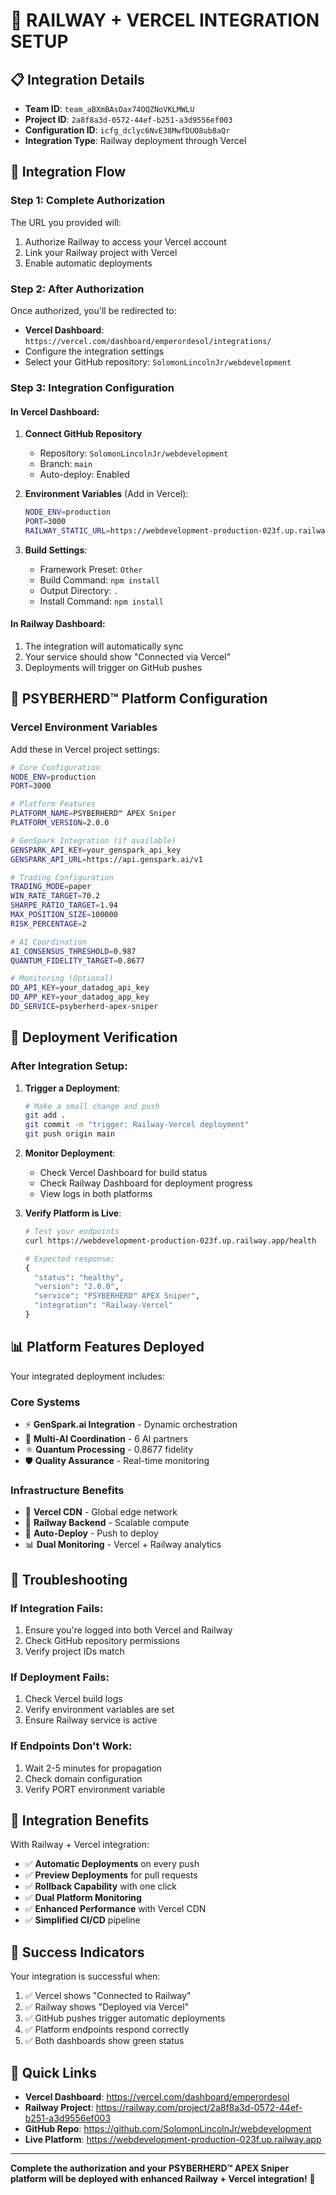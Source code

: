 # 🚀 RAILWAY + VERCEL INTEGRATION SETUP

## 📋 Integration Details
- **Team ID**: `team_aBXmBAsOax74OQZNoVKLMWLU`
- **Project ID**: `2a8f8a3d-0572-44ef-b251-a3d9556ef003`
- **Configuration ID**: `icfg_dclyc6NvE38MwfDUO8ub8aQr`
- **Integration Type**: Railway deployment through Vercel

## 🔄 Integration Flow

### Step 1: Complete Authorization
The URL you provided will:
1. Authorize Railway to access your Vercel account
2. Link your Railway project with Vercel
3. Enable automatic deployments

### Step 2: After Authorization
Once authorized, you'll be redirected to:
- **Vercel Dashboard**: `https://vercel.com/dashboard/emperordesol/integrations/`
- Configure the integration settings
- Select your GitHub repository: `SolomonLincolnJr/webdevelopment`

### Step 3: Integration Configuration

#### In Vercel Dashboard:
1. **Connect GitHub Repository**
   - Repository: `SolomonLincolnJr/webdevelopment`
   - Branch: `main`
   - Auto-deploy: Enabled

2. **Environment Variables** (Add in Vercel):
   ```bash
   NODE_ENV=production
   PORT=3000
   RAILWAY_STATIC_URL=https://webdevelopment-production-023f.up.railway.app
   ```

3. **Build Settings**:
   - Framework Preset: `Other`
   - Build Command: `npm install`
   - Output Directory: `.`
   - Install Command: `npm install`

#### In Railway Dashboard:
1. The integration will automatically sync
2. Your service should show "Connected via Vercel"
3. Deployments will trigger on GitHub pushes

## 🎯 PSYBERHERD™ Platform Configuration

### Vercel Environment Variables
Add these in Vercel project settings:

```bash
# Core Configuration
NODE_ENV=production
PORT=3000

# Platform Features
PLATFORM_NAME=PSYBERHERD™ APEX Sniper
PLATFORM_VERSION=2.0.0

# GenSpark Integration (if available)
GENSPARK_API_KEY=your_genspark_api_key
GENSPARK_API_URL=https://api.genspark.ai/v1

# Trading Configuration
TRADING_MODE=paper
WIN_RATE_TARGET=70.2
SHARPE_RATIO_TARGET=1.94
MAX_POSITION_SIZE=100000
RISK_PERCENTAGE=2

# AI Coordination
AI_CONSENSUS_THRESHOLD=0.987
QUANTUM_FIDELITY_TARGET=0.8677

# Monitoring (Optional)
DD_API_KEY=your_datadog_api_key
DD_APP_KEY=your_datadog_app_key
DD_SERVICE=psyberherd-apex-sniper
```

## 🚀 Deployment Verification

### After Integration Setup:

1. **Trigger a Deployment**:
   ```bash
   # Make a small change and push
   git add .
   git commit -m "trigger: Railway-Vercel deployment"
   git push origin main
   ```

2. **Monitor Deployment**:
   - Check Vercel Dashboard for build status
   - Check Railway Dashboard for deployment progress
   - View logs in both platforms

3. **Verify Platform is Live**:
   ```bash
   # Test your endpoints
   curl https://webdevelopment-production-023f.up.railway.app/health
   
   # Expected response:
   {
     "status": "healthy",
     "version": "2.0.0",
     "service": "PSYBERHERD™ APEX Sniper",
     "integration": "Railway-Vercel"
   }
   ```

## 📊 Platform Features Deployed

Your integrated deployment includes:

### Core Systems
- ⚡ **GenSpark.ai Integration** - Dynamic orchestration
- 🤖 **Multi-AI Coordination** - 6 AI partners
- ⚛️ **Quantum Processing** - 0.8677 fidelity
- 🛡️ **Quality Assurance** - Real-time monitoring

### Infrastructure Benefits
- 🚀 **Vercel CDN** - Global edge network
- 🚂 **Railway Backend** - Scalable compute
- 🔄 **Auto-Deploy** - Push to deploy
- 📊 **Dual Monitoring** - Vercel + Railway analytics

## 🔧 Troubleshooting

### If Integration Fails:
1. Ensure you're logged into both Vercel and Railway
2. Check GitHub repository permissions
3. Verify project IDs match

### If Deployment Fails:
1. Check Vercel build logs
2. Verify environment variables are set
3. Ensure Railway service is active

### If Endpoints Don't Work:
1. Wait 2-5 minutes for propagation
2. Check domain configuration
3. Verify PORT environment variable

## 📝 Integration Benefits

With Railway + Vercel integration:
- ✅ **Automatic Deployments** on every push
- ✅ **Preview Deployments** for pull requests
- ✅ **Rollback Capability** with one click
- ✅ **Dual Platform Monitoring**
- ✅ **Enhanced Performance** with Vercel CDN
- ✅ **Simplified CI/CD** pipeline

## 🎯 Success Indicators

Your integration is successful when:
1. ✅ Vercel shows "Connected to Railway"
2. ✅ Railway shows "Deployed via Vercel"
3. ✅ GitHub pushes trigger automatic deployments
4. ✅ Platform endpoints respond correctly
5. ✅ Both dashboards show green status

## 🔗 Quick Links

- **Vercel Dashboard**: https://vercel.com/dashboard/emperordesol
- **Railway Project**: https://railway.com/project/2a8f8a3d-0572-44ef-b251-a3d9556ef003
- **GitHub Repo**: https://github.com/SolomonLincolnJr/webdevelopment
- **Live Platform**: https://webdevelopment-production-023f.up.railway.app

---

**Complete the authorization and your PSYBERHERD™ APEX Sniper platform will be deployed with enhanced Railway + Vercel integration!** 🚀